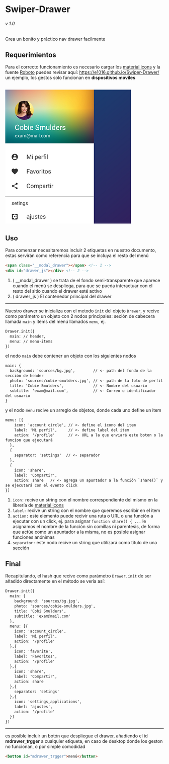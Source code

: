 # Swiper-Drawer
###### v 1.0

Crea un bonito y práctico nav drawer facilmente

## Requerimientos

Para el correcto funcionamiento es necesario cargar los [material icons](https://material.io/icons/) y la fuente [Roboto](https://fonts.google.com/specimen/Roboto) puedes revisar aquí: https://e1016.github.io/Swiper-Drawer/ un ejemplo, los gestos solo funcionan en **dispositivos móviles**

![Swipe Drawer Screenshot](screenshots/ss.png "Swipe Drawer ss")
---

## Uso

Para comenzar necesitaremos incluir 2 etiquetas en nuestro documento, estas servirán como referencia para que se incluya el resto del menú

```HTML
<span class="__modal_drawer"></span> <!-- 1 -->
<div id="drawer_js"></div> <!-- 2 -->
```

1. ( __modal_drawer ) se trata de el fondo semi-transparente que aparece cuando el menú se despliega, para que se pueda interactuar con el resto del sitio cuando el drawer esté activo
2. ( drawer_js ) El contenedor principal del drawer

---

Nuestro drawer se inicializa con el metodo `init` del objeto `Drawer`, y recive como parámetro un objeto con 2 nodos principales: seción de cabecera llamada `main` y items del menú llamados `menu`, ej.

```JS
Drawer.init({
  main: // header,
  menu: // menu-items
})

```
el nodo `main` debe contener un objeto con los siguientes nodos

```JS
main: {
  background: 'sources/bg.jpg',        // <- path del fondo de la sección de header
  photo: 'sources/cobie-smulders.jpg', // <- path de la foto de perfil
  title: 'Cobie Smulders',             // <- Nombre del usuario
  subtitle: 'exam@mail.com',           // <- Correo o identificador del usuario
}
```

y el nodo `menu` recive un arreglo de objetos, donde cada uno define un item

```JS
menu: [{
    icon: 'account circle', // <- define el ícono del item
    label: 'Mi perfil',     // <- define label del item
    action: '/profile'      // <- URL a la que enviará este boton o la funcion que ejecutará
  },
  {
    separator: 'settings'  // <- separador
  },
  {
    icon: 'share',
    label: 'Compartir',
    action: share   // <- agrega un apuntador a la función `share()` y se ejecutará con el evento click
}]
```

1. `icon:` recive un string con el nombre correspondiente del mismo en la librería de [material icons](https://material.io/icons/)
2. `label:` recive un string con el nombre que queremos escribir en el item
3. `action:` este elemento puede recivir una ruta o URL o una función a ejecutar con un click, ej. para asignar `function share() { ...` le asignamos el nombre de la función sin comillas ni parentesis, de forma que actúe como un apuntador a la misma, no es posible asignar funciones anónimas
4. `separator:` este nodo recive un string que utilizará como título de una sección

## Final

Recapitulando, el hash que recive como parámetro `Drawer.init` de ser añadido directamente en el método se vería así:

```JS
Drawer.init({
  main: {
    background: 'sources/bg.jpg',
    photo: 'sources/cobie-smulders.jpg',
    title: 'Cobi Smulders',
    subtitle: 'exam@mail.com'
  },
  menu: [{
    icon: 'account_circle',
    label: 'Mi perfil',
    action: '/profile'
  },{
    icon: 'favorite',
    label: 'Favoritos',
    action: '/profile'
  },{
    icon: 'share',
    label: 'Compartir',
    action: share
  },{
    separator: 'setings'
  },{
    icon: 'settings_applications',
    label: 'ajustes',
    action: '/profile'
  }]
})
```
---

es posible incluir un botón que despliegue el drawer, añadiendo el id **mdrawer_trgger** a cualquier etiqueta, en caso de desktop donde los geston no funcionan, o por simple comodidad

```HTML
<button id="mdrawer_trgger">menú</button>
```
